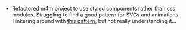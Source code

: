 ---
---

- Refactored m4m project to use styled components rather than css modules. Struggling to find a good pattern for SVGs and animations. Tinkering around with [this pattern](https://www.pinkdroids.com/blog/svg-react-styled-components/), but not really understanding it...
